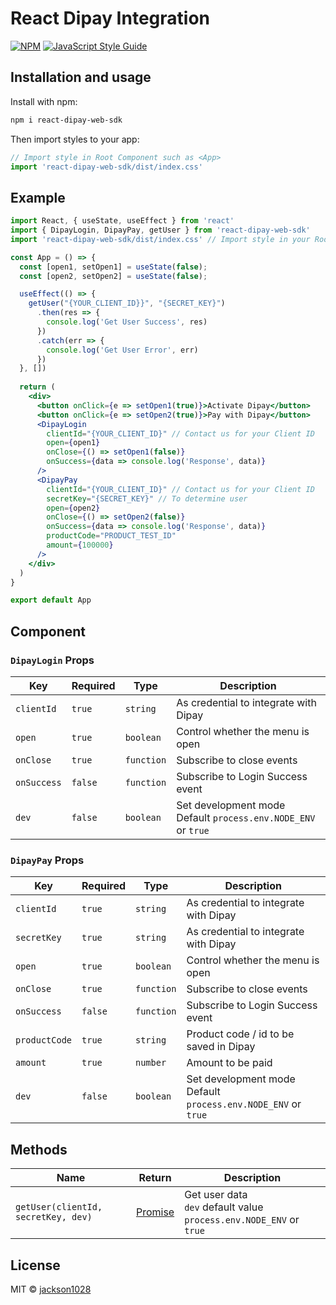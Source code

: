 # React Dipay Integration

[![NPM](https://img.shields.io/npm/v/react-dipay.svg)](https://www.npmjs.com/package/react-dipay) [![JavaScript Style Guide](https://img.shields.io/badge/code_style-standard-brightgreen.svg)](https://standardjs.com)

## Installation and usage

Install with npm:
```bash
npm i react-dipay-web-sdk
```

Then import styles to your app:
```jsx
// Import style in Root Component such as <App>
import 'react-dipay-web-sdk/dist/index.css'
```

## Example

```jsx
import React, { useState, useEffect } from 'react'
import { DipayLogin, DipayPay, getUser } from 'react-dipay-web-sdk'
import 'react-dipay-web-sdk/dist/index.css' // Import style in your Root file such as <App>

const App = () => {
  const [open1, setOpen1] = useState(false);
  const [open2, setOpen2] = useState(false);

  useEffect(() => {
    getUser("{YOUR_CLIENT_ID}}", "{SECRET_KEY}")
      .then(res => {
        console.log('Get User Success', res)
      })
      .catch(err => {
        console.log('Get User Error', err)
      })
  }, [])
  
  return (
    <div>
      <button onClick={e => setOpen1(true)}>Activate Dipay</button>
      <button onClick={e => setOpen2(true)}>Pay with Dipay</button>
      <DipayLogin
        clientId="{YOUR_CLIENT_ID}" // Contact us for your Client ID
        open={open1}
        onClose={() => setOpen1(false)}
        onSuccess={data => console.log('Response', data)}
      />
      <DipayPay
        clientId="{YOUR_CLIENT_ID}" // Contact us for your Client ID
        secretKey="{SECRET_KEY}" // To determine user
        open={open2}
        onClose={() => setOpen2(false)}
        onSuccess={data => console.log('Response', data)}
        productCode="PRODUCT_TEST_ID"
        amount={100000}
      />
    </div>
  )
}

export default App

```


## Component

### `DipayLogin` Props
| Key | Required | Type | Description
| --- | -------- | ---- | ----------- |
| `clientId` | `true` | `string` | As credential to integrate with Dipay
| `open` | `true` | `boolean` | Control whether the menu is open
| `onClose` | `true` | `function` | Subscribe to close events
| `onSuccess` | `false` | `function` | Subscribe to Login Success event
| `dev` | `false` | `boolean` | Set development mode<br>Default `process.env.NODE_ENV` or `true`

### `DipayPay` Props
| Key | Required | Type | Description
| --- | -------- | ---- | ----------- |
| `clientId` | `true` | `string` | As credential to integrate with Dipay
| `secretKey` | `true` | `string` | As credential to integrate with Dipay
| `open` | `true` | `boolean` | Control whether the menu is open
| `onClose` | `true` | `function` | Subscribe to close events
| `onSuccess` | `false` | `function` | Subscribe to Login Success event
| `productCode` | `true` | `string` | Product code / id to be saved in Dipay
| `amount` | `true` | `number` | Amount to be paid
| `dev` | `false` | `boolean` | Set development mode<br>Default `process.env.NODE_ENV` or `true`


## Methods

| Name | Return | Description
| ---- | ------ | ----------- |
| `getUser(clientId, secretKey, dev)` | [Promise](https://developer.mozilla.org/en-US/docs/Web/JavaScript/Reference/Global_Objects/Promise) | Get user data<br>`dev` default value `process.env.NODE_ENV` or `true`


## License

MIT © [jackson1028](https://github.com/jackson1028)

